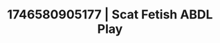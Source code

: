 ---
categories:
- Tasteful nudity
- Wet lips
- AI-generated
- Roleplay fantasies
- Pillow talk
- Erotic voice acting
- ASMR
- Cosplay
image: /assets/images/1746580905177.jpg
layout: post
seo:
  description: Featured content with artistic ABDL Play, Scat Fetish. HD images available.
  keywords: ABDL Play, Scat Fetish
  og_image: /assets/images/1746580905177.jpg
  schema_type: VisualArtwork
tags:
- '#1746580905177'
- Scat Fetish
- ABDL Play
title: 1746580905177 | Scat Fetish ABDL Play
---